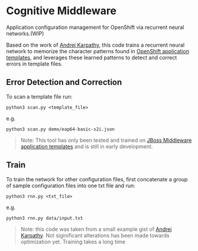 # Cognitive Middleware

Application configuration management for OpenShift via recurrent neural networks.(WIP)

Based on the work of [Andrej Karpathy](https://gist.github.com/karpathy/d4dee566867f8291f086), this code trains a recurrent neural network to memorize the character patterns found in [OpenShift application templates](https://github.com/jboss-openshift/application-templates), and leverages these learned patterns to detect and correct errors in template files.

## Error Detection and Correction
To scan a template file run:

    python3 scan.py <template_file> 

e.g.

    python3 scan.py demo/eap64-basic-s2i.json

> Note: This tool has only been tested and trained on [JBoss Middleware application templates](https://github.com/jboss-openshift/application-templates) and is still in early development.


## Train
To train the network for other configuration files, first concatenate a group of sample configuration files into one txt file and run:

    python3 rnn.py <txt_file>
e.g.

    python3 rnn.py data/input.txt

> Note: this code was taken from a small example gist of [Andrej Karpathy](https://gist.github.com/karpathy/d4dee566867f8291f086). Not siginificant alterations has been made towards optimization yet. Training takes a long time

